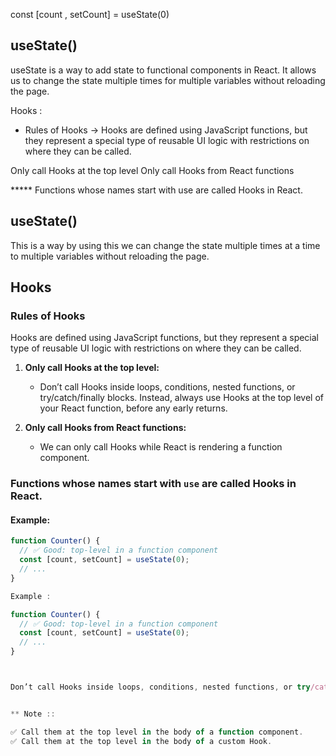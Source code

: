 const [count , setCount] = useState(0)




## useState()
useState is a way to add state to functional components in React. It allows us to change the state multiple times for multiple variables without reloading the page.


Hooks :

* Rules of Hooks ->
Hooks are defined using JavaScript functions, but they represent a special type of reusable UI logic with restrictions on where they can be called.

Only call Hooks at the top level
Only call Hooks from React functions



***** Functions whose names start with use are called Hooks in React.


## useState()

This is a way by using this we can change the state multiple times at a time to multiple variables without reloading the page.

## Hooks

### Rules of Hooks
Hooks are defined using JavaScript functions, but they represent a special type of reusable UI logic with restrictions on where they can be called.

1. **Only call Hooks at the top level:**
   - Don’t call Hooks inside loops, conditions, nested functions, or try/catch/finally blocks. Instead, always use Hooks at the top level of your React function, before any early returns.
   
2. **Only call Hooks from React functions:**
   - We can only call Hooks while React is rendering a function component.

### Functions whose names start with `use` are called Hooks in React.

#### Example:

```jsx
function Counter() {
  // ✅ Good: top-level in a function component
  const [count, setCount] = useState(0);
  // ...
}

Example : 

function Counter() {
  // ✅ Good: top-level in a function component
  const [count, setCount] = useState(0);
  // ...
}



Don’t call Hooks inside loops, conditions, nested functions, or try/catch/finally blocks. Instead, always use Hooks at the top level of your React function, before any early returns. You can only call Hooks while React is rendering a function component:


** Note ::

✅ Call them at the top level in the body of a function component.
✅ Call them at the top level in the body of a custom Hook.









